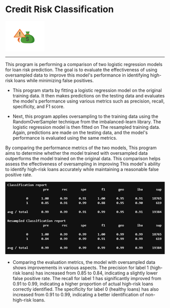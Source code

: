 # Credit Risk Classification 
<img src="Resources/swoosh.png" alt="WOWpicture" width="123" height="97">

---

 This program is performing a comparison of two logistic regression models for loan risk prediction. The goal is to evaluate the effectiveness of using oversampled data to improve this model's performance in identifying high-risk loans while minimizing false positives.

* This program starts by fitting a logistic regression model on the original training data. It then makes predictions on the testing data and evaluates the model's performance using various metrics such as precision, recall, specificity, and F1 score.

* Next, this program applies oversampling to the training data using the RandomOverSampler technique from the imbalanced-learn library. The logistic regression model is then fitted on The resampled training data. Again, predictions are made on the testing data, and the model's performance is evaluated using the same metrics.

 By comparing the performance metrics of the two models, This program aims to determine whether the model trained with oversampled data outperforms the model trained on the original data. This comparison helps assess the effectiveness of oversampling in improving This model's ability to identify high-risk loans accurately while maintaining a reasonable false positive rate.

![credit](Resources/Capture.PNG)
* Comparing the evaluation metrics, the model with oversampled data shows improvements in various aspects. The precision for label 1 (high-risk loans) has increased from 0.85 to 0.84, indicating a slightly lower false positive rate. The recall for label 1 has significantly improved from 0.91 to 0.99, indicating a higher proportion of actual high-risk loans correctly identified. The specificity for label 0 (healthy loans) has also increased from 0.91 to 0.99, indicating a better identification of non-high-risk loans.